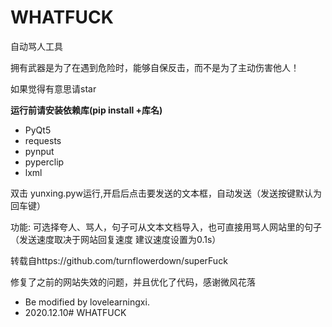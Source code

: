 # WHATFUCK

自动骂人工具

拥有武器是为了在遇到危险时，能够自保反击，而不是为了主动伤害他人！

如果觉得有意思请star

<div><b>运行前请安装依赖库(pip install +库名)</b></div>
<ul>
   <li> PyQt5</li>
   <li> requests</li>
   <li> pynput</li>
   <li> pyperclip</li>
   <li> lxml</li>
</ul>
   <p>双击 yunxing.pyw运行,开启后点击要发送的文本框，自动发送（发送按键默认为回车键）</p>
   <p>功能:   可选择夸人、骂人，句子可从文本文档导入，也可直接用骂人网站里的句子（发送速度取决于网站回复速度  建议速度设置为0.1s）</p>





转载自https://github.com/turnflowerdown/superFuck

修复了之前的网站失效的问题，并且优化了代码，感谢微风花落

- Be modified by lovelearningxi.
- 2020.12.10# WHATFUCK
